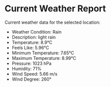 # Current Weather Report
Current weather data for the selected location:
- Weather Condition: Rain
- Description: light rain
- Temperature: 8.9°C
- Feels Like: 5.96°C
- Minimum Temperature: 7.65°C
- Maximum Temperature: 8.99°C
- Pressure: 1023 hPa
- Humidity: 71%
- Wind Speed: 5.66 m/s
- Wind Degree: 260°
